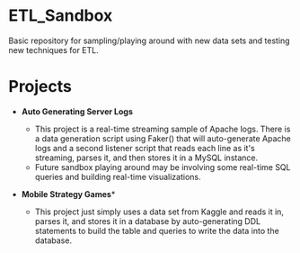 # ETL_Sandbox
Basic repository for sampling/playing around with new data sets and testing new techniques for ETL.

# Projects

* **Auto Generating Server Logs**
    * This project is a real-time streaming sample of Apache logs. There is a data generation script using Faker() that will auto-generate Apache logs and a second listener script that reads each line as it's streaming, parses it, and then stores it in a MySQL instance.
    * Future sandbox playing around may be involving some real-time SQL queries and building real-time visualizations.

* **Mobile Strategy Games***
    * This project just simply uses a data set from Kaggle and reads it in, parses it, and stores it in a database by auto-generating DDL statements to build the table and queries to write the data into the database.